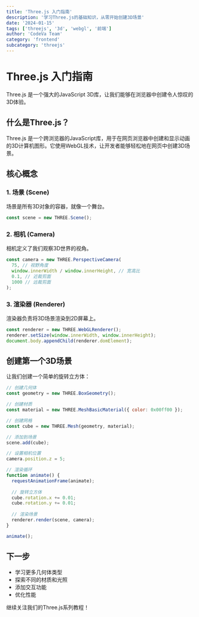 ```yaml
---
title: 'Three.js 入门指南'
description: '学习Three.js的基础知识，从零开始创建3D场景'
date: '2024-01-15'
tags: ['threejs', '3d', 'webgl', '前端']
author: 'CodeVa Team'
category: 'frontend'
subcategory: 'threejs'
---
```


# Three.js 入门指南

Three.js 是一个强大的JavaScript 3D库，让我们能够在浏览器中创建令人惊叹的3D体验。

## 什么是Three.js？

Three.js 是一个跨浏览器的JavaScript库，用于在网页浏览器中创建和显示动画的3D计算机图形。它使用WebGL技术，让开发者能够轻松地在网页中创建3D场景。

## 核心概念

### 1. 场景 (Scene)
场景是所有3D对象的容器，就像一个舞台。

```javascript
const scene = new THREE.Scene();
```

### 2. 相机 (Camera)
相机定义了我们观察3D世界的视角。

```javascript
const camera = new THREE.PerspectiveCamera(
  75, // 视野角度
  window.innerWidth / window.innerHeight, // 宽高比
  0.1, // 近裁剪面
  1000 // 远裁剪面
);
```

### 3. 渲染器 (Renderer)
渲染器负责将3D场景渲染到2D屏幕上。

```javascript
const renderer = new THREE.WebGLRenderer();
renderer.setSize(window.innerWidth, window.innerHeight);
document.body.appendChild(renderer.domElement);
```

## 创建第一个3D场景

让我们创建一个简单的旋转立方体：

```javascript
// 创建几何体
const geometry = new THREE.BoxGeometry();

// 创建材质
const material = new THREE.MeshBasicMaterial({ color: 0x00ff00 });

// 创建网格
const cube = new THREE.Mesh(geometry, material);

// 添加到场景
scene.add(cube);

// 设置相机位置
camera.position.z = 5;

// 渲染循环
function animate() {
  requestAnimationFrame(animate);
  
  // 旋转立方体
  cube.rotation.x += 0.01;
  cube.rotation.y += 0.01;
  
  // 渲染场景
  renderer.render(scene, camera);
}

animate();
```

## 下一步

- 学习更多几何体类型
- 探索不同的材质和光照
- 添加交互功能
- 优化性能

继续关注我们的Three.js系列教程！